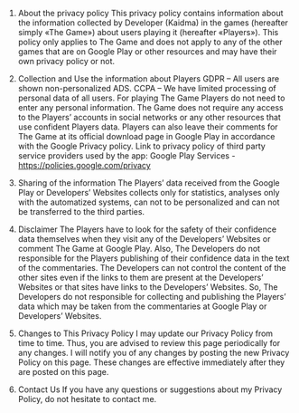 1.    About the privacy policy
This privacy policy contains information about the information collected by Developer (Kaidma) in the games (hereafter simply «The Game») about users playing it (hereafter «Players»).
This policy only applies to The Game and does not apply to any of the other games that are on Google Play or other resources and may have their own privacy policy or not.
2.    Collection and Use the information about Players
GDPR – All users are shown non-personalized ADS.
CCPA – We have limited processing of personal data of all users.
For playing The Game Players do not need to enter any personal information. The Game does not require any access to the Players’ accounts in social networks or any other resources that use confident Players data. Players can also leave their comments for The Game at its official download page in Google Play in accordance with the Google Privacy policy.
Link to privacy policy of third party service providers used by the app:
Google Play Services - https://policies.google.com/privacy

3.    Sharing of the information
The Players’ data received from the Google Play or Developers’ Websites collects only for statistics, analyses only with the automatized systems, can not to be personalized and can not be transferred to the third parties.

4.    Disclaimer
The Players have to look for the safety of their confidence data themselves when they visit any of the Developers’ Websites or comment The Game at Google Play. Also, The Developers do not responsible for the Players publishing of their confidence data in the text of the commentaries.
The Developers can not control the content of the other sites even if the links to them are present at the Developers’ Websites or that sites have links to the Developers’ Websites. So, The Developers do not responsible for collecting and publishing the Players’ data which may be taken from the commentaries at Google Play or Developers’ Websites.

5.    Changes to This Privacy Policy
I may update our Privacy Policy from time to time. Thus, you are advised to review this page periodically for any changes. I will notify you of any changes by posting the new Privacy Policy on this page. These changes are effective immediately after they are posted on this page.

6.    Contact Us
If you have any questions or suggestions about my Privacy Policy, do not hesitate to contact me.
